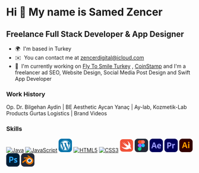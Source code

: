 Hi 👋 My name is Samed Zencer
==================================

Freelance Full Stack Developer & App Designer
-----------------------------------------

* 🌍  I'm based in Turkey
* ✉️  You can contact me at [zencerdigital@icloud.com](mailto:zencerdigital@icloud.com)
* 🚀  I'm currently working on [Fly To Smile Turkey](https://ortoperioantalya.com/tr/) , [CoinStamp](https://coinstamp.me/) and I'm a freelancer ad SEO, Website Design, Social Media Post Design and Swift App Developer 


### Work History

Op. Dr. Bilgehan Aydin | BE Aesthetic
Aycan Yanaç | Ay-lab, Kozmetik-Lab Products
Gurtas Logistics | Brand Videos



### Skills


<p align="left">
<a href="https://www.oracle.com/java/" target="_blank" rel="noreferrer"><img src="https://raw.githubusercontent.com/danielcranney/readme-generator/main/public/icons/skills/java-colored.svg" width="36" height="36" alt="Java" /></a>
<a href="https://developer.mozilla.org/en-US/docs/Web/JavaScript" target="_blank" rel="noreferrer"><img src="https://raw.githubusercontent.com/danielcranney/readme-generator/main/public/icons/skills/javascript-colored.svg" width="36" height="36" alt="JavaScript" /></a>
<a href="https://wordpress.com" target="_blank" rel="noreferrer"><img src="https://github.com/tandpfun/skill-icons/blob/main/icons/Wordpress.svg" width="36" height="36" alt="SwiftUI" /></a>
<a href="https://developer.mozilla.org/en-US/docs/Glossary/HTML5" target="_blank" rel="noreferrer"><img src="https://raw.githubusercontent.com/danielcranney/readme-generator/main/public/icons/skills/html5-colored.svg" width="36" height="36" alt="HTML5" /></a>
<a href="https://www.w3.org/TR/CSS/#css" target="_blank" rel="noreferrer"><img src="https://raw.githubusercontent.com/danielcranney/readme-generator/main/public/icons/skills/css3-colored.svg" width="36" height="36" alt="CSS3" /></a>
<a href="https://developer.apple.com/swift/" target="_blank" rel="noreferrer"><img src="https://raw.githubusercontent.com/devicons/devicon/master/icons/swift/swift-original.svg" width="36" height="36" alt="SwiftUI" /></a>
<a href="https://www.adobe.com/" target="_blank" rel="noreferrer"><img src="https://github.com/tandpfun/skill-icons/blob/main/icons/Figma-Dark.svg" width="36" height="36" alt="AdobeFigma" /></a>
<a href="https://www.adobe.com/" target="_blank" rel="noreferrer"><img src="https://github.com/tandpfun/skill-icons/blob/main/icons/AfterEffects.svg" width="36" height="36" alt="AdobeAE" /></a>
<a href="https://www.adobe.com/" target="_blank" rel="noreferrer"><img src="https://github.com/tandpfun/skill-icons/blob/main/icons/Premiere.svg" width="36" height="36" alt="AdobePR" /></a>
<a href="https://www.adobe.com/" target="_blank" rel="noreferrer"><img src="https://github.com/tandpfun/skill-icons/blob/main/icons/Illustrator.svg" width="36" height="36" alt="AdobeAI" /></a>
<a href="https://www.adobe.com/" target="_blank" rel="noreferrer"><img src="https://github.com/tandpfun/skill-icons/blob/main/icons/Photoshop.svg" width="36" height="36" alt="AdobePS" /></a>
<a href="https://www.blender.org/" target="_blank" rel="noreferrer"><img src="https://github.com/tandpfun/skill-icons/blob/main/icons/Blender-Dark.svg" width="36" height="36" alt="Blender3D" /></a>

  

